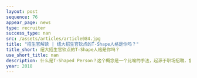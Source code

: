 ```yaml
---
layout: post
sequence: 76
appear_page: news
type: recruiter
success_type: nan
src: /assets/articles/article084.jpg
title: "招生官解读 | 纽大招生官钦点的T-Shape人格是你吗？"
title_short: 纽大招生官钦点的T-Shape人格是你吗？
use_short_title: nan
description: 什么是T-Shaped Person？这个概念是一个比喻的手法，起源于职场招聘，曾被麦肯锡公司用于内部招聘时考核应聘者的标准。但是在展开了解T-Shaped Person之前，让我们先来了解一下 I-Shaped Person和 Dash-Shaped Person。
year: 2018
---
```


